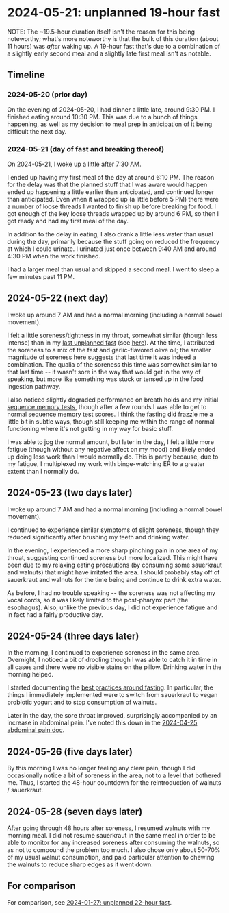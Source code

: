 # 2024-05-21: unplanned 19-hour fast

NOTE: The ~19.5-hour duration itself isn't the reason for this being
noteworthy; what's more noteworthy is that the bulk of this duration
(about 11 hours) was *after* waking up. A 19-hour fast that's due to a
combination of a slightly early second meal and a slightly late first
meal isn't as notable.

## Timeline

### 2024-05-20 (prior day)

On the evening of 2024-05-20, I had dinner a little late, around 9:30
PM. I finished eating around 10:30 PM. This was due to a bunch of
things happening, as well as my decision to meal prep in anticipation
of it being difficult the next day.

### 2024-05-21 (day of fast and breaking thereof)

On 2024-05-21, I woke up a little after 7:30 AM.

I ended up having my first meal of the day at around 6:10 PM. The
reason for the delay was that the planned stuff that I was aware would
happen ended up happening a little earlier than anticipated, and
continued longer than anticipated. Even when it wrapped up (a little
before 5 PM) there were a number of loose threads I wanted to finish
up before breaking for food. I got enough of the key loose threads
wrapped up by around 6 PM, so then I got ready and had my first meal
of the day.

In addition to the delay in eating, I also drank a little less water
than usual during the day, primarily because the stuff going on
reduced the frequency at which I could urinate. I urinated just once
between 9:40 AM and around 4:30 PM when the work finished.

I had a larger meal than usual and skipped a second meal. I went to
sleep a few minutes past 11 PM.

## 2024-05-22 (next day)

I woke up around 7 AM and had a normal morning (including a normal
bowel movement).

I felt a little soreness/tightness in my throat, somewhat similar
(though less intense) than in my [last unplanned
fast](2024-01-27-unplanned-22-hour-fast.md) (see
[here](2024-01-garlic-flavored-olive-oil-and-sore-throat.md)). At the
time, I attributed the soreness to a mix of the fast and
garlic-flavored olive oil; the smaller magnitude of soreness here
suggests that last time it was indeed a combination. The qualia of the
soreness this time was somewhat similar to that last time -- it wasn't
sore in the way that would get in the way of speaking, but more like
something was stuck or tensed up in the food ingestion pathway.

I also noticed slightly degraded performance on breath holds and my
initial [sequence memory
tests](https://humanbenchmark.com/tests/sequence), though after a few
rounds I was able to get to normal sequence memory test scores. I
think the fasting did frazzle me a little bit in subtle ways, though
still keeping me within the range of normal functioning where it's not
getting in my way for basic stuff.

I was able to jog the normal amount, but later in the day, I felt a
little more fatigue (though without any negative affect on my mood)
and likely ended up doing less work than I would normally do. This is
partly because, due to my fatigue, I multiplexed my work with
binge-watching ER to a greater extent than I normally do.

## 2024-05-23 (two days later)

I woke up around 7 AM and had a normal morning (including a normal
bowel movement).

I continued to experience similar symptoms of slight soreness, though
they reduced significantly after brushing my teeth and drinking water.

In the evening, I experienced a more sharp pinching pain in one area
of my throat, suggesting continued soreness but more localized. This
might have been due to my relaxing eating precautions (by consuming
some sauerkraut and walnuts) that might have irritated the area. I
should probably stay off of sauerkraut and walnuts for the time being
and continue to drink extra water.

As before, I had no trouble speaking -- the soreness was not affecting
my vocal cords, so it was likely limited to the post-pharynx part (the
esophagus). Also, unlike the previous day, I did not experience fatigue
and in fact had a fairly productive day.

## 2024-05-24 (three days later)

In the morning, I continued to experience soreness in the same
area. Overnight, I noticed a bit of drooling though I was able to
catch it in time in all cases and there were no visible stains on the
pillow. Drinking water in the morning helped.

I started documenting the [best practices around
fasting](best-practices-around-fasting.md). In particular, the things
I immediately implemented were to switch from sauerkraut to vegan
probiotic yogurt and to stop consumption of walnuts.

Later in the day, the sore throat improved, surprisingly accompanied
by an increase in abdominal pain. I've noted this down in the
[2024-04-25 abdominal pain doc](2024-04-25-abdominal-pain.md).

## 2024-05-26 (five days later)

By this morning I was no longer feeling any clear pain, though I did
occasionally notice a bit of soreness in the area, not to a level that
bothered me. Thus, I started the 48-hour countdown for the
reintroduction of walnuts / sauerkraut.

## 2024-05-28 (seven days later)

After going through 48 hours after soreness, I resumed walnuts with my
morning meal. I did not resume sauerkraut in the same meal in order to
be able to monitor for any increased soreness after consuming the
walnuts, so as not to compound the problem too much. I also chose only
about 50-70% of my usual walnut consumption, and paid particular
attention to chewing the walnuts to reduce sharp edges as it went
down.

## For comparison

For comparison, see [2024-01-27: unplanned 22-hour
fast](2024-01-27-unplanned-22-hour-fast.md).
